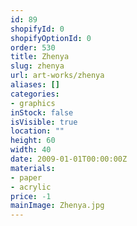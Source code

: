 ```yaml
---
id: 89
shopifyId: 0
shopifyOptionId: 0
order: 530
title: Zhenya
slug: zhenya
url: art-works/zhenya
aliases: []
categories:
- graphics
inStock: false
isVisible: true
location: ""
height: 60
width: 40
date: 2009-01-01T00:00:00Z
materials:
- paper
- acrylic
price: -1
mainImage: Zhenya.jpg
---
```


